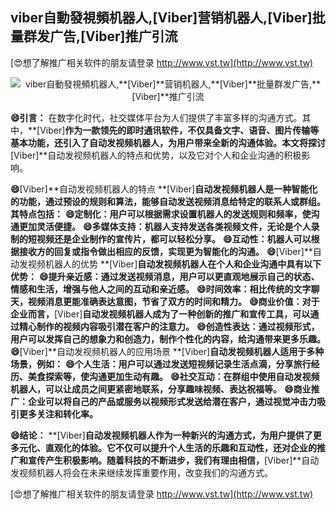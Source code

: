 ## **viber自動發視頻机器人,**[Viber]**营销机器人,**[Viber]**批量群发广告,**[Viber]**推广引流**

[😍想了解推广相关软件的朋友请登录 http://www.vst.tw](http://www.vst.tw)

 <center><img src="https://vst.tw/MP4/tuiguang/png/5.png" alt="viber自動發視頻机器人,**[Viber]**营销机器人,**[Viber]**批量群发广告,**[Viber]**推广引流"></center>

**😄引言：**
在数字化时代，社交媒体平台为人们提供了丰富多样的沟通方式。其中，**[Viber]**作为一款领先的即时通讯软件，不仅具备文字、语音、图片传输等基本功能，还引入了自动发视频机器人，为用户带来全新的沟通体验。本文将探讨**[Viber]**自动发视频机器人的特点和优势，以及它对个人和企业沟通的积极影响。

**😄**[Viber]**自动发视频机器人的特点 **[Viber]**自动发视频机器人是一种智能化的功能，通过预设的规则和算法，能够自动发送视频消息给特定的联系人或群组。其特点包括：**
**😄定制化：用户可以根据需求设置机器人的发送规则和频率，使沟通更加灵活便捷。**
**😄多媒体支持：机器人支持发送各类视频文件，无论是个人录制的短视频还是企业制作的宣传片，都可以轻松分享。**
**😄互动性：机器人可以根据接收方的回复或指令做出相应的反馈，实现更为智能化的沟通。**
**😄**[Viber]**自动发视频机器人的优势 **[Viber]**自动发视频机器人在个人和企业沟通中具有以下优势：**
**😄提升亲近感：通过发送视频消息，用户可以更直观地展示自己的状态、情感和生活，增强与他人之间的互动和亲近感。**
**😄时间效率：相比传统的文字聊天，视频消息更能准确表达意图，节省了双方的时间和精力。**
**😄商业价值：对于企业而言，**[Viber]**自动发视频机器人成为了一种创新的推广和宣传工具，可以通过精心制作的视频内容吸引潜在客户的注意力。**
**😄创造性表达：通过视频形式，用户可以发挥自己的想象力和创造力，制作个性化的内容，给沟通带来更多乐趣。**
**😄**[Viber]**自动发视频机器人的应用场景 **[Viber]**自动发视频机器人适用于多种场景，例如：**
**😄个人生活：用户可以通过发送短视频记录生活点滴，分享旅行经历、美食探索等，使沟通更加生动有趣。**
**😄社交互动：在群组中使用自动发视频机器人，可以让成员之间更紧密地联系，分享趣味视频、表达祝福等。**
**😄商业推广：企业可以将自己的产品或服务以视频形式发送给潜在客户，通过视觉冲击力吸引更多关注和转化率。**

**😄结论：**
**[Viber]**自动发视频机器人作为一种新兴的沟通方式，为用户提供了更多元化、直观化的体验。它不仅可以提升个人生活的乐趣和互动性，还对企业的推广和宣传产生积极影响。随着科技的不断进步，我们有理由相信，**[Viber]**自动发视频机器人将会在未来继续发挥重要作用，改变我们的沟通方式。

[😍想了解推广相关软件的朋友请登录 http://www.vst.tw](http://www.vst.tw)



